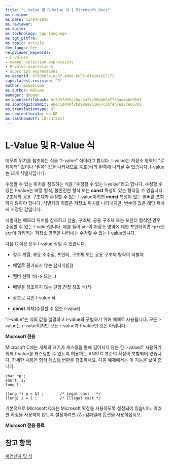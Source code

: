 ```yaml
---
title: "L-Value 및 R-Value 식 | Microsoft Docs"
ms.custom: 
ms.date: 11/04/2016
ms.reviewer: 
ms.suite: 
ms.technology: cpp-language
ms.tgt_pltfrm: 
ms.topic: article
dev_langs: C++
helpviewer_keywords:
- L-values
- member-selection expressions
- R-value expressions
- subscript expressions
ms.assetid: b790303e-ec6f-4d0d-bc55-df42da267172
caps.latest.revision: "9"
author: mikeblome
ms.author: mblome
manager: ghogen
ms.openlocfilehash: 8c2d37d95a20ac2a71c50d468a7793ae4ab8956f
ms.sourcegitcommit: ebec1d449f2bd98aa851667c2bfeb7e27ce657b2
ms.translationtype: HT
ms.contentlocale: ko-KR
ms.lasthandoff: 10/24/2017
---
```

# <a name="l-value-and-r-value-expressions"></a>L-Value 및 R-Value 식
메모리 위치를 참조하는 식을 "l-value" 식이라고 합니다. l-value는 저장소 영역의 "로케이터" 값이나 "왼쪽" 값을 나타내므로 등호(**=**)의 왼쪽에 나타날 수 있습니다. l-value는 대개 식별자입니다.  
  
 수정할 수 있는 위치를 참조하는 식을 "수정할 수 있는 l-value"라고 합니다. 수정할 수 있는 l-value는 배열 형식, 불완전한 형식 또는 **const** 특성이 있는 형식일 수 없습니다. 구조체와 공용 구조체가 수정할 수 있는 l-value이려면 **const** 특성이 있는 멤버를 포함하지 않아야 합니다. 식별자의 이름은 저장소 위치를 나타내지만, 변수의 값은 해당 위치에 저장된 값입니다.  
  
 식별자는 메모리 위치를 참조하고 산술, 구조체, 공용 구조체 또는 포인터 형식인 경우 수정할 수 있는 l-value입니다. 예를 들어 `ptr`이 저장소 영역에 대한 포인터이면 `*ptr`은 `ptr`이 가리키는 저장소 영역을 나타내는 수정할 수 있는 l-value입니다.  
  
 다음 C 식은 모두 l-value 식일 수 있습니다.  
  
-   정수 계열, 부동 소수점, 포인터, 구조체 또는 공용 구조체 형식의 식별자  
  
-   배열로 평가되지 않는 첨자식(**[ ]**)  
  
-   멤버 선택 식(**->** 또는 **.**)  
  
-   배열을 참조하지 않는 단항 간접 참조 식(**\***)  
  
-   괄호로 묶인 l-value 식  
  
-   **const** 개체(수정할 수 없는 l-value)  
  
 "r-value"는 식의 값을 설명하고 l-value와 구별하기 위해 때때로 사용됩니다. 모든 l-value는 r-value이지만 모든 r-value가 l-value인 것은 아닙니다.  
  
 **Microsoft 전용**  
  
 Microsoft C에는 개체의 크기가 캐스팅을 통해 길어지지 않는 한 l-value로 사용하기 위해 l-value를 캐스팅할 수 있도록 허용하는 ANSI C 표준의 확장이 포함되어 있습니다. 자세한 내용은 [형식 캐스팅 변환](../c-language/type-cast-conversions.md)을 참조하세요. 다음 예제에서는 이 기능을 보여 줍니다.  
  
```  
char *p ;  
short  i;  
long l;  
  
(long *) p = &l ;       /* Legal cast   */  
(long) i = l ;          /* Illegal cast */  
```  
  
 기본적으로 Microsoft C에는 Microsoft 확장을 사용하도록 설정되어 있습니다. 이러한 확장을 사용하지 않도록 설정하려면 /Za 컴파일러 옵션을 사용하십시오.  
  
 **Microsoft 전용 종료**  
  
## <a name="see-also"></a>참고 항목  
 [피연산자 및 식](../c-language/operands-and-expressions.md)